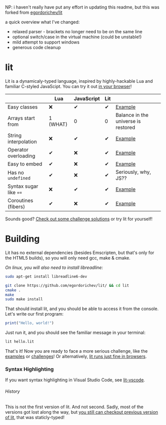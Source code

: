 NP: i haven't really have put any effort in updating this readme, but this was forked from [egordorichev/lit](github.com/egordorichev/lit)

a quick overview what I've changed:

 - relaxed parser - brackets no longer need to be on the same line
 - optional switch/case in the virtual machine (could be unstable!)
 - mild attempt to support windows
 - generous code cleanup

# lit

Lit is a dynamicaly-typed language, inspired by highly-hackable Lua and familiar C-styled JavaScipt.
You can try it out [in your browser](https://egordorichev.github.io/lit-html/?github=egordorichev/lit/tests/examples/hello_world.lit)!

|                         | Lua      | JavaScript | Lit      |                                                                                                     |
|-                        |-         |-           |-         |-                                                                                                    |
| Easy classes            | &#x274C; | &#10004;   | &#10004; | [Example](https://egordorichev.github.io/lit-html/?github=egordorichev/lit/tests/examples/oop.lit)                   |
| Arrays start from       | 1 (WHAT) | 0          | 0        | Balance in the universe is restored                                                                 |
| String interpolation    | &#x274C; | &#10004;   | &#10004; | [Example](https://egordorichev.github.io/lit-html/?github=egordorichev/lit/tests/examples/interpolation.lit)         |
| Operator overloading    | &#10004; | &#x274C;   | &#10004; | [Example](https://egordorichev.github.io/lit-html/?github=egordorichev/lit/tests/examples/operator_overloading.lit)  |
| Easy to embed           | &#10004; | &#x274C;   | &#10004; | [Example](https://github.com/egordorichev/lit/blob/master/html/glue/glue.c)                         |
| Has no `undefined`      | &#10004; | &#x274C;   | &#10004; | Seriously, why, JS??                                                                                |
| Syntax sugar like `+=`  | &#x274C; | &#10004;   | &#10004; | [Example](https://egordorichev.github.io/lit-html/?github=egordorichev/lit/tests/examples/syntax_sugar.lit)          |
| Coroutines (fibers)     | &#10004; | &#x274C;   | &#10004; | [Example](https://egordorichev.github.io/lit-html/?github=egordorichev/lit/tests/examples/fibers.lit)                |

Sounds good? [Check out some challenge solutions](https://github.com/egordorichev/lit/tree/master/tests/challenges) or try lit for yourself!

# Building

Lit has no external dependencies (besides Emscripten, but that's only for the HTML5 builds), so you will only need gcc, make & cmake.

_On linux, you will also need to install libreadline:_

```bash
sudo apt-get install libreadline6-dev
```


```bash
git clone https://github.com/egordorichev/lit/ && cd lit 
cmake .
make
sudo make install
```

That should install lit, and you should be able to access it from the console. Let's write our first program:

```js
print("Hello, world!")
```

Just run it, and you should see the familiar message in your terminal:

```bash
lit hello.lit
```

That's it! Now you are ready to face a more serious challenge, like the [examples](https://github.com/egordorichev/lit/tree/master/tests/examples) or [challenges](https://github.com/egordorichev/lit/tree/master/tests/challenges)!
Or alternatively, [lit runs just fine in browsers](https://egordorichev.github.io/lit-html/?github=egordorichev/lit/tests/examples/hello_world.lit).

### Syntax Highlighting

If you want syntax highlighting in Visual Studio Code, see [lit-vscode](https://github.com/egordorichev/lit-vscode).


###### History

This is not the first version of lit. And not second. Sadly, most of the versions got lost along the way, but [you still can checkout previous version of lit](https://github.com/egordorichev/static-lit), that was staticly-typed!
